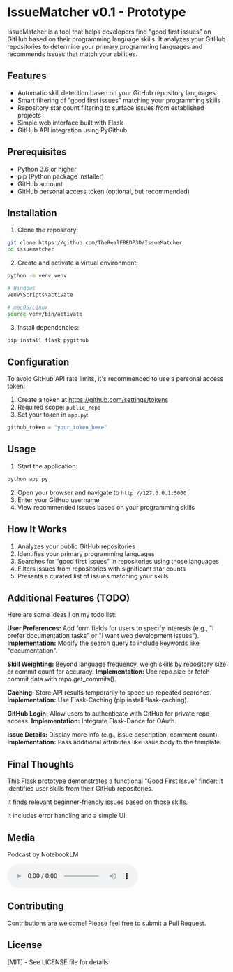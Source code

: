 # IssueMatcher v0.1 - Prototype

IssueMatcher is a tool that helps developers find "good first issues" on GitHub based on their programming language skills. It analyzes your GitHub repositories to determine your primary programming languages and recommends issues that match your abilities.

## Features

- Automatic skill detection based on your GitHub repository languages
- Smart filtering of "good first issues" matching your programming skills
- Repository star count filtering to surface issues from established projects
- Simple web interface built with Flask
- GitHub API integration using PyGithub

## Prerequisites

- Python 3.6 or higher
- pip (Python package installer)
- GitHub account
- GitHub personal access token (optional, but recommended)

## Installation

1. Clone the repository:
```bash
git clone https://github.com/TheRealFREDP3D/IssueMatcher
cd issuematcher
```

2. Create and activate a virtual environment:
```bash
python -m venv venv

# Windows
venv\Scripts\activate

# macOS/Linux
source venv/bin/activate
```

3. Install dependencies:
```bash
pip install flask pygithub
```

## Configuration

To avoid GitHub API rate limits, it's recommended to use a personal access token:

1. Create a token at https://github.com/settings/tokens
2. Required scope: `public_repo`
3. Set your token in `app.py`:
```python
github_token = "your_token_here"
```

## Usage

1. Start the application:
```bash
python app.py
```

2. Open your browser and navigate to `http://127.0.0.1:5000`
3. Enter your GitHub username
4. View recommended issues based on your programming skills

## How It Works

1. Analyzes your public GitHub repositories
2. Identifies your primary programming languages
3. Searches for "good first issues" in repositories using those languages
4. Filters issues from repositories with significant star counts
5. Presents a curated list of issues matching your skills

## Additional Features (TODO)

Here are some ideas I on my todo list:

**User Preferences:** Add form fields for users to specify interests (e.g., "I prefer documentation tasks" or "I want web development issues").
**Implementation:** Modify the search query to include keywords like "documentation".

**Skill Weighting:** Beyond language frequency, weigh skills by repository size or commit count for accuracy.
**Implementation:** Use repo.size or fetch commit data with repo.get_commits().

**Caching:** Store API results temporarily to speed up repeated searches.
**Implementation:** Use Flask-Caching (pip install flask-caching).

**GitHub Login:** Allow users to authenticate with GitHub for private repo access.
**Implementation:** Integrate Flask-Dance for OAuth.

**Issue Details:** Display more info (e.g., issue description, comment count).
**Implementation:** Pass additional attributes like issue.body to the template.

## Final Thoughts

This Flask prototype demonstrates a functional "Good First Issue" finder:
It identifies user skills from their GitHub repositories.

It finds relevant beginner-friendly issues based on those skills.

It includes error handling and a simple UI.

## Media

Podcast by NotebookLM

<audio controls src="assets/issue-matcher-podcast.wav" title="Title"></audio>

## Contributing

Contributions are welcome! Please feel free to submit a Pull Request.

## License

[MIT] - See LICENSE file for details